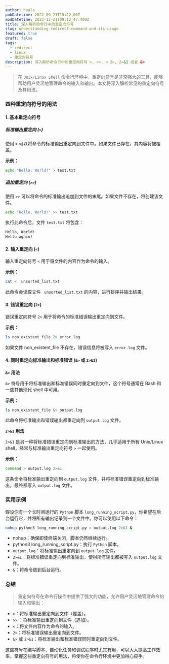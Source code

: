 ```yaml
---
author: huala
pubDatetime: 2022-09-23T15:22:00Z
modDatetime: 2023-12-21T09:12:47.400Z
title: 深入解析命令行中的重定向符号
slug: understanding-redirect-command-and-its-usage
featured: true
draft: false
tags:
  - redirect
  - linux
  - 重定向符号
description: 深入解析命令行中的重定向符号 >, >>, < 2>, 2>&1 或者 &>
---
```


> 在 `Unix/Linux Shell` 命令行环境中，重定向符号是非常强大的工具，能够帮助用户灵活地管理命令的输入和输出。本文将深入解析常见的重定向符号及其用法。

### 四种重定向符号的用法


#### 1. 基本重定向符号

##### 标准输出重定向 (`>`)

使用 `>` 可以将命令的标准输出重定向到文件中。如果文件已存在，其内容将被覆盖。

**示例：**

```sh
echo "Hello, World!" > test.txt
```

##### 追加重定向 (`>>`)

使用 `>>` 可以将命令的标准输出追加到文件的末尾。如果文件不存在，将创建该文件。

```sh
echo "Hello, World!" >> test.txt
```

执行此命令后，文件 `test.txt` 将包含：

```sh
Hello, World!
Hello again!
```

#### 2. 输入重定向 (`<`)

输入重定向符号 `<` 用于将文件的内容作为命令的输入。

**示例：**

```sh
cat <  unsorted_list.txt
```

此命令会读取文件 ` unsorted_list.txt` 的内容，进行排序并输出结果。

#### 3. 错误重定向 (`2>`)

错误重定向符号 `2>` 用于将命令的标准错误输出重定向到文件。

**示例：**

```sh
ls non_existent_file 2> error.log
```

如果文件 non_existent_file 不存在，错误信息将被写入 `error.log` 文件。

#### 4. 同时重定向标准输出和标准错误 (`&>` 或 `2>&1`)

**`&>` 用法**

`&>` 符号用于将标准输出和标准错误同时重定向到文件，这个符号通常在 Bash 和一些其他现代 shell 中可用。

**示例：**

```sh
ls non_existent_file &> output.log
```

此命令将标准输出和错误输出都重定向到 `output.log` 文件。

**`2>&1` 用法**

`2>&1` 是另一种将标准错误重定向到标准输出的方法，几乎适用于所有 Unix/Linux shell，经常与标准输出重定向符号 `>` 一起使用。

**示例：**

```sh
command > output.log 2>&1
```

这条命令将标准输出重定向到 `output.log` 文件，并将标准错误重定向到标准输出，最终都写入 `output.log` 文件。

### 实用示例

假设你有一个长时间运行的 `Python` 脚本 `long_running_script.py`，你希望在后台运行它，并将所有输出记录到一个文件中。你可以使用以下命令：

```sh
nohup python3 long_running_script.py > output.log 2>&1 &
```

- nohup：确保即使终端关闭，脚本仍然继续运行。
- python3 long_running_script.py：执行 `Python` 脚本。
- `output.log`：将标准输出重定向到 `output.log` 文件。
- `2>&1`：将标准错误重定向到标准输出，使得所有输出都被写入 `output.log` 文件。
- `&`：将命令放到后台运行。

### 总结

> 重定向符号在命令行操作中提供了强大的功能，允许用户灵活地管理命令的输入和输出：

- `>`：将标准输出重定向到文件（覆盖）。
- `>>` ：将标准输出重定向到文件（追加）。
- `<`：将文件内容作为命令的输入。
- `2>`：将标准错误输出重定向到文件。
- `&>` 或 `2>&1`：将标准输出和标准错误同时重定向到文件。

这些符号在编写脚本、自动化任务和调试程序时尤其有用，可以大大提高工作效率。掌握这些重定向符号的用法，将使你在命令行环境中更加得心应手。
